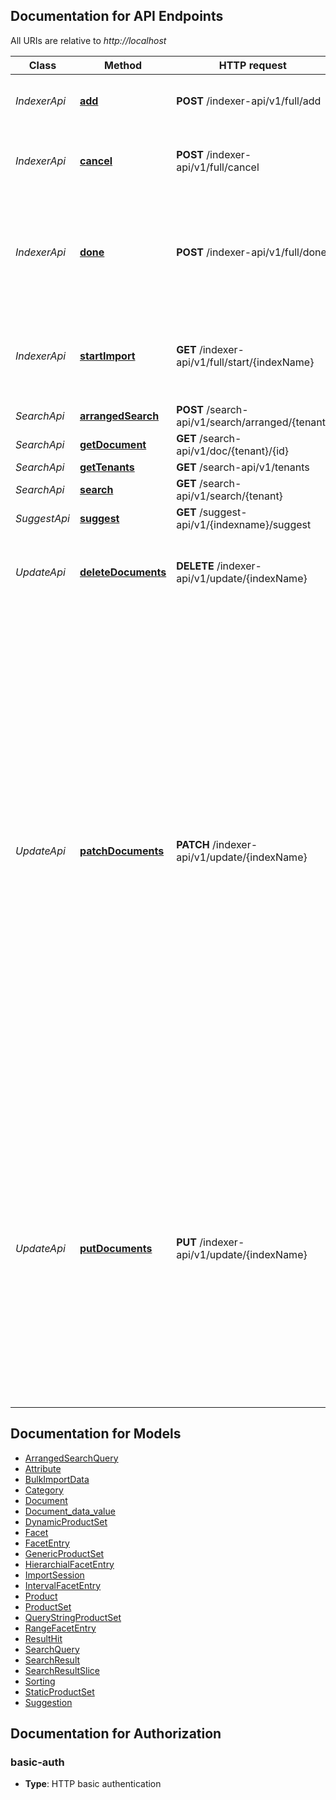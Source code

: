 <a name="documentation-for-api-endpoints"></a>
## Documentation for API Endpoints

All URIs are relative to *http://localhost*

| Class | Method | HTTP request | Description |
|------------ | ------------- | ------------- | -------------|
| *IndexerApi* | [**add**](Apis/IndexerApi.md#add) | **POST** /indexer-api/v1/full/add | Add one or more documents to a running import session. |
*IndexerApi* | [**cancel**](Apis/IndexerApi.md#cancel) | **POST** /indexer-api/v1/full/cancel | Cancels the import and in case there was an index created, it will be deleted. |
*IndexerApi* | [**done**](Apis/IndexerApi.md#done) | **POST** /indexer-api/v1/full/done | Finishes the import, flushing the new index and (in case there is already an index with the initialized name) replacing the old one. |
*IndexerApi* | [**startImport**](Apis/IndexerApi.md#startimport) | **GET** /indexer-api/v1/full/start/{indexName} | Starts a new full import. Returns a handle containing meta data, that has to be passed to all following calls. |
| *SearchApi* | [**arrangedSearch**](Apis/SearchApi.md#arrangedsearch) | **POST** /search-api/v1/search/arranged/{tenant} |  |
*SearchApi* | [**getDocument**](Apis/SearchApi.md#getdocument) | **GET** /search-api/v1/doc/{tenant}/{id} |  |
*SearchApi* | [**getTenants**](Apis/SearchApi.md#gettenants) | **GET** /search-api/v1/tenants |  |
*SearchApi* | [**search**](Apis/SearchApi.md#search) | **GET** /search-api/v1/search/{tenant} | Search for documents |
| *SuggestApi* | [**suggest**](Apis/SuggestApi.md#suggest) | **GET** /suggest-api/v1/{indexname}/suggest | Autocomplete the user input |
| *UpdateApi* | [**deleteDocuments**](Apis/UpdateApi.md#deletedocuments) | **DELETE** /indexer-api/v1/update/{indexName} | Delete existing document. If document does not exist, it returns code 304. |
*UpdateApi* | [**patchDocuments**](Apis/UpdateApi.md#patchdocuments) | **PATCH** /indexer-api/v1/update/{indexName} | Partial update of existing documents. If a document does not exist, no update will be performed and it gets the result status 'NOT_FOUND'. In case a document is a master product with variants, the provided master product may only contain the changed values. However if some of the variants should be updated, all data from all variant products are required, unless you have an ID data-field inside variant - then you can update single variants. Without variant ID field, the missing variants won't be there after the update! This is how single variants can be deleted. |
*UpdateApi* | [**putDocuments**](Apis/UpdateApi.md#putdocuments) | **PUT** /indexer-api/v1/update/{indexName} | Puts a document to the index. If document does not exist, it will be added, but in that case the langCode parameter is required. An existing product will be overwritten unless the parameter 'replaceExisting\" is set to \"false\". Provided document should be a complete object, partial updates should be done using the updateDocument method. |


<a name="documentation-for-models"></a>
## Documentation for Models

 - [ArrangedSearchQuery](./Models/ArrangedSearchQuery.md)
 - [Attribute](./Models/Attribute.md)
 - [BulkImportData](./Models/BulkImportData.md)
 - [Category](./Models/Category.md)
 - [Document](./Models/Document.md)
 - [Document_data_value](./Models/Document_data_value.md)
 - [DynamicProductSet](./Models/DynamicProductSet.md)
 - [Facet](./Models/Facet.md)
 - [FacetEntry](./Models/FacetEntry.md)
 - [GenericProductSet](./Models/GenericProductSet.md)
 - [HierarchialFacetEntry](./Models/HierarchialFacetEntry.md)
 - [ImportSession](./Models/ImportSession.md)
 - [IntervalFacetEntry](./Models/IntervalFacetEntry.md)
 - [Product](./Models/Product.md)
 - [ProductSet](./Models/ProductSet.md)
 - [QueryStringProductSet](./Models/QueryStringProductSet.md)
 - [RangeFacetEntry](./Models/RangeFacetEntry.md)
 - [ResultHit](./Models/ResultHit.md)
 - [SearchQuery](./Models/SearchQuery.md)
 - [SearchResult](./Models/SearchResult.md)
 - [SearchResultSlice](./Models/SearchResultSlice.md)
 - [Sorting](./Models/Sorting.md)
 - [StaticProductSet](./Models/StaticProductSet.md)
 - [Suggestion](./Models/Suggestion.md)


<a name="documentation-for-authorization"></a>
## Documentation for Authorization

<a name="basic-auth"></a>
### basic-auth

- **Type**: HTTP basic authentication

